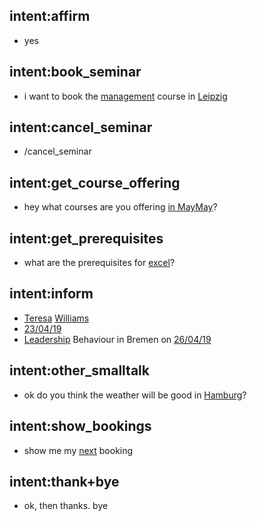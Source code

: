 ## intent:affirm
- yes

## intent:book_seminar
- i want to book the [management](course:leadership) course in [Leipzig](location)

## intent:cancel_seminar
- /cancel_seminar

## intent:get_course_offering
- hey what courses are you offering [in May](time:2019-05-01T00:00:00.000+02:00)[May](date-period)?

## intent:get_prerequisites
- what are the prerequisites for [excel](course)?

## intent:inform
- [Teresa](given-name) [Williams](last-name)
- [23/04/19](date)
- [Leadership](course) Behaviour in Bremen on [26/04/19](date)

## intent:other_smalltalk
- ok do you think the weather will be good in [Hamburg](location)?

## intent:show_bookings
- show me my [next](display-option) booking

## intent:thank+bye
- ok, then thanks. bye

